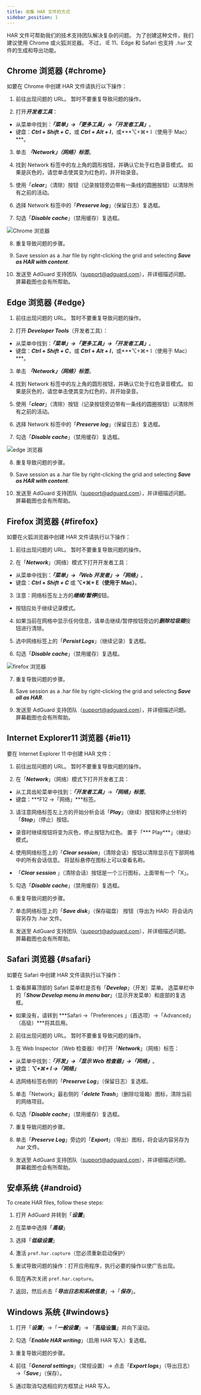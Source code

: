```yaml
---
title: 收集 HAR 文件的方式
sidebar_position: 1
---
```


HAR 文件可帮助我们的技术支持团队解决复杂的问题。 为了创建这种文件，我们建议使用 Chrome 或火狐浏览器。 不过， IE 11、Edge 和 Safari 也支持 `.har` 文件的生成和导出功能。

## Chrome 浏览器 {#chrome}

如要在 Chrome 中创建 HAR 文件请执行以下操作：

1. 前往出现问题的 URL。 暂时不要重复导致问题的操作。

2. 打开***开发者工具***：

- 从菜单中找到：***「菜单」→「更多工具」→「开发者工具」***。
- 键盘：***Ctrl + Shift + C***，或 ***Ctrl + Alt + I***，或***⌥+⌘+ I（使用于 Mac）***。

3. 单击 ***「Network」（网络）标签***。

4. 找到 Network 标签中的左上角的圆形按钮，并确认它处于红色录音模式。 如果是灰色的，请您单击使其变为红色的，并开始录音。

5. 使用「***clear***」（清除）按钮（记录按钮旁边带有一条线的圆圈按钮）以清除所有之前的活动。

6. 选择 Network 标签中的「***Preserve log***」（保留日志）复选框。

7. 勾选「***Disable cache***」（禁用缓存）复选框。

![Chrome 浏览器](https://cdn.adtidy.org/content/Kb/ad_blocker/guides/chrome.png)

8. 重复导致问题的步骤。

9. Save session as a .har file by right-clicking the grid and selecting ***Save as HAR with content***.

10. 发送至 AdGuard 支持团队（support@adguard.com），并详细描述问题。 屏幕截图也会有所帮助。

## Edge 浏览器 {#edge}

1. 前往出现问题的 URL。 暂时不要重复导致问题的操作。

2. 打开 ***Developer Tools***（开发者工具）：

- 从菜单中找到：***「菜单」→「更多工具」→「开发者工具」***。
- 键盘：***Ctrl + Shift + C***，或 ***Ctrl + Alt + I***，或***⌥+⌘+ I（使用于 Mac）***。

3. 单击 ***「Network」（网络）标签***。

4. 找到 Network 标签中的左上角的圆形按钮，并确认它处于红色录音模式。 如果是灰色的，请您单击使其变为红色的，并开始录音。

5. 使用「***clear***」（清除）按钮（记录按钮旁边带有一条线的圆圈按钮）以清除所有之前的活动。

6. 选择 Network 标签中的「***Preserve log***」（保留日志）复选框。

7. 勾选「***Disable cache***」（禁用缓存）复选框。

![edge 浏览器](https://cdn.adtidy.org/content/Kb/ad_blocker/guides/edge.png)

8. 重复导致问题的步骤。

9. Save session as a .har file by right-clicking the grid and selecting ***Save as HAR with content***.

10. 发送至 AdGuard 支持团队（support@adguard.com），并详细描述问题。 屏幕截图也会有所帮助。

## Firefox 浏览器 {#firefox}

如要在火狐浏览器中创建 HAR 文件请执行以下操作：

1. 前往出现问题的 URL。 暂时不要重复导致问题的操作。

2. 在「***Network***」（网络）模式下打开开发者工具：
- 从菜单中找到：***「菜单」→「Web 开发者」→「网络」***。
- 键盘：***Ctrl + Shift + C*** 或 **⌥+⌘+ E（使用于 Mac）**。

3. 注意：网络标签左上方的***继续/暂停***按钮。
- 按钮应处于继续记录模式。

4. 如果当前在网格中显示任何信息，请单击继续/暂停按钮旁边的***删除垃圾箱***按钮进行清除。

5. 选中网络标签上的「***Persist Logs***」（继续记录）复选框。

6. 勾选「***Disable cache***」（禁用缓存）复选框。

![firefox 浏览器](https://cdn.adtidy.org/content/Kb/ad_blocker/guides/firefox.png)

7. 重复导致问题的步骤。

8. Save session as a .har file by right-clicking the grid and selecting ***Save all as HAR***.

9. 发送至 AdGuard 支持团队（support@adguard.com），并详细描述问题。 屏幕截图也会有所帮助。

## Internet Explorer11 浏览器 {#ie11}

要在 Internet Explorer 11 中创建 HAR 文件：

1. 前往出现问题的 URL。 暂时不要重复导致问题的操作。

2. 在「***Network***」（网络）模式下打开开发者工具：
- 从工具齿轮菜单中找到：***「开发者工具」***→***「网络」标签***。
- 键盘：***F12 →「网络」***标签。

3. 请注意网络标签左上方的开始分析会话「***Play***」（继续）按钮和停止分析的「***Stop***」（停止）按钮。
- 录音时继续按钮将变为灰色，停止按钮为红色。 置于「*** Play***」（继续）模式。

4. 使用网络标签上的「***Clear session***」（清除会话）按钮以清除显示在下部网格中的所有会话信息。 将鼠标悬停在图标上可以查看名称。
- 「***Clear session*** 」（清除会话）按钮是一个三行图标，上面带有一个「X」。

5. 勾选「***Disable cache***」（禁用缓存）复选框。

6. 重复导致问题的步骤。

7. 单击网络标签上的「***Save disk***」（保存磁盘） 按钮（导出为 HAR）将会话内容另存为 .har 文件。

8. 发送至 AdGuard 支持团队（support@adguard.com），并详细描述问题。 屏幕截图也会有所帮助。

## Safari 浏览器 {#safari}

如要在 Safari 中创建 HAR 文件请执行以下操作：

1. 查看屏幕顶部的 Safari 菜单栏是否有「***Develop***」（开发）菜单。 选菜单栏中的「***Show Develop menu in menu bar***」（显示开发菜单）和底部的复选框。
- 如果没有，请转到 ***Safari →「Preferences 」（首选项）→「Advanced」（高级）***将其启用。

2. 前往出现问题的 URL。 暂时不要重复导致问题的操作。

3. 在 Web Inspector（Web 检查器）中打开「***Network***」（网络）标签：
- 从菜单中找到：***「开发」→「显示 Web 检查器」→「网络」***。
- 键盘：***⌥+⌘+ I →「网络」***

4. 选网络标签右侧的「***Preserve Log***」（保留日志）复选框。

5. 单击「Network」最右侧的「***delete Trash***」（删除垃圾箱）图标，清除当前的网络项目。

6. 勾选「***Disable cache***」（禁用缓存）复选框。

7. 重复导致问题的步骤。

8. 单击「***Preserve Log***」旁边的「***Export***」（导出）图标，将会话内容另存为 .har 文件。

9. 发送至 AdGuard 支持团队（support@adguard.com），并详细描述问题。 屏幕截图也会有所帮助。

## 安卓系统 {#android}

To create HAR files, follow these steps:

1. 打开 AdGuard 并转到「***设置***」

2. 在菜单中选择「***高级***」

3. 选择「***低级设置***」

4. 激活 `pref.har.capture`（您必须重新启动保护）

5. 重试导致问题的操作：打开应用程序，执行必要的操作以使广告出现。

6. 现在再次关闭 `pref.har.capture`。

7. 返回，然后点击「***导出日志和系统信息***」→「***保存***」。

## Windows 系统 {#windows}

1. 打开「***设置***」→「***一般设置***」→ 「**高级设置**」并向下滚动。

2. 勾选「***Enable HAR writing***」（启用 HAR 写入）复选框。

3. 重复导致问题的步骤。

4. 前往「***General settings***」（常规设置）→ 点击「***Export logs***」（导出日志）→「***Save***」（保存）。

5. 通过取消勾选相应的方框禁止 HAR 写入。
